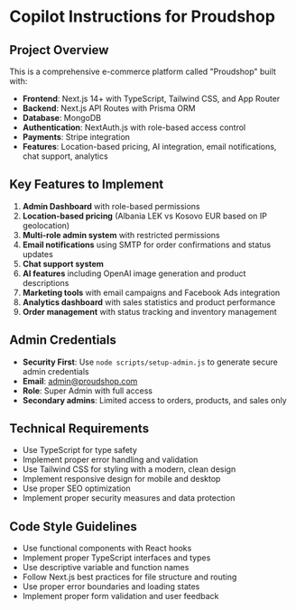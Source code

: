 # Copilot Instructions for Proudshop

<!-- Use this file to provide workspace-specific custom instructions to Copilot. For more details, visit https://code.visualstudio.com/docs/copilot/copilot-customization#_use-a-githubcopilotinstructionsmd-file -->

## Project Overview
This is a comprehensive e-commerce platform called "Proudshop" built with:
- **Frontend**: Next.js 14+ with TypeScript, Tailwind CSS, and App Router
- **Backend**: Next.js API Routes with Prisma ORM
- **Database**: MongoDB
- **Authentication**: NextAuth.js with role-based access control
- **Payments**: Stripe integration
- **Features**: Location-based pricing, AI integration, email notifications, chat support, analytics

## Key Features to Implement
1. **Admin Dashboard** with role-based permissions
2. **Location-based pricing** (Albania LEK vs Kosovo EUR based on IP geolocation)
3. **Multi-role admin system** with restricted permissions
4. **Email notifications** using SMTP for order confirmations and status updates
5. **Chat support system**
6. **AI features** including OpenAI image generation and product descriptions
7. **Marketing tools** with email campaigns and Facebook Ads integration
8. **Analytics dashboard** with sales statistics and product performance
9. **Order management** with status tracking and inventory management

## Admin Credentials
- **Security First**: Use `node scripts/setup-admin.js` to generate secure admin credentials
- **Email**: admin@proudshop.com
- **Role**: Super Admin with full access
- **Secondary admins**: Limited access to orders, products, and sales only

## Technical Requirements
- Use TypeScript for type safety
- Implement proper error handling and validation
- Use Tailwind CSS for styling with a modern, clean design
- Implement responsive design for mobile and desktop
- Use proper SEO optimization
- Implement proper security measures and data protection

## Code Style Guidelines
- Use functional components with React hooks
- Implement proper TypeScript interfaces and types
- Use descriptive variable and function names
- Follow Next.js best practices for file structure and routing
- Use proper error boundaries and loading states
- Implement proper form validation and user feedback
